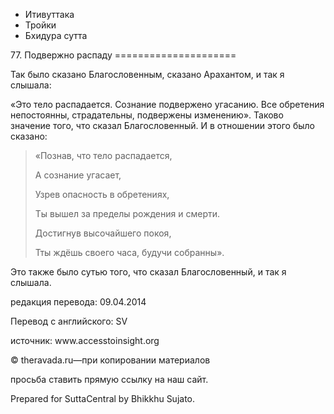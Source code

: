 









* Итивуттака
* Тройки
* Бхидура сутта


77\. Подвержно распаду
\=\=\=\=\=\=\=\=\=\=\=\=\=\=\=\=\=\=\=\=\=



Так было сказано Благословенным, сказано Арахантом, и так я слышала:


«Это тело распадается\. Сознание подвержено угасанию\. Все обретения непостоянны, страдательны, подвержены изменению»\. Таково значение того, что сказал Благословенный\. И в отношении этого было сказано:



> «Познав, что тело распадается,  
> 
> А сознание угасает,  
> 
> Узрев опасность в обретениях,  
> 
> Ты вышел за пределы рождения и смерти\.  
> 
> Достигнув высочайшего покоя,  
> 
> Тты ждёшь своего часа, будучи собранны»\.


Это также было сутью того, что сказал Благословенный, и так я слышала\.



редакция перевода: 09\.04\.2014


Перевод с английского: SV


источник: www\.accesstoinsight\.org


© theravada\.ru—при копировании материалов


просьба ставить прямую ссылку на наш сайт\.


Prepared for SuttaCentral by Bhikkhu Sujato\.






